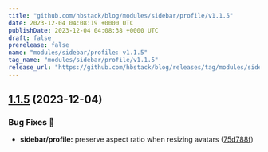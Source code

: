 ```yaml
---
title: "github.com/hbstack/blog/modules/sidebar/profile/v1.1.5"
date: 2023-12-04 04:08:19 +0000 UTC
publishDate: 2023-12-04 04:08:38 +0000 UTC
draft: false
prerelease: false
name: "modules/sidebar/profile: v1.1.5"
tag_name: "modules/sidebar/profile/v1.1.5"
release_url: "https://github.com/hbstack/blog/releases/tag/modules/sidebar/profile/v1.1.5"
---
```


## [1.1.5](https://github.com/hbstack/blog/compare/modules/sidebar/profile/v1.1.4...modules/sidebar/profile/v1.1.5) (2023-12-04)


### Bug Fixes 🐞

* **sidebar/profile:** preserve aspect ratio when resizing avatars ([75d788f](https://github.com/hbstack/blog/commit/75d788fc314044c2849196ad30bd2cecd3d20d1e))
